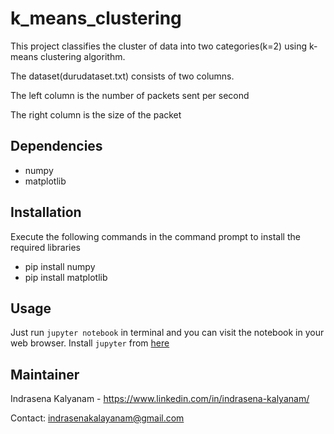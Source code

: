 # k_means_clustering
This project classifies the cluster of data into two categories(k=2) using k-means clustering algorithm.

The dataset(durudataset.txt) consists of two columns.

The left column is the number of packets sent per second

The right column is the size of the packet

## Dependencies
* numpy 
* matplotlib

## Installation
Execute the following commands in the command prompt to install the required libraries
* pip install numpy
* pip install matplotlib

## Usage

Just run `jupyter notebook` in terminal and you can visit the notebook in your web browser.
Install `jupyter` from [here](http://jupyter.readthedocs.io/en/latest/install.html)

## Maintainer
Indrasena Kalyanam - https://www.linkedin.com/in/indrasena-kalyanam/

Contact: indrasenakalayanam@gmail.com
